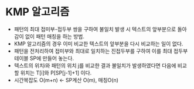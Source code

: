 # KMP 알고리즘
- 패턴의 최대 접미부-접두부 쌍을 구하여 불일치 발생 시 텍스트의 앞부분으로 돌아감이 없이 패턴 매칭을 하는 방법.
- KMP 알고리즘의 경우 이미 비교한 텍스트의 앞부분을 다시 비교하는 일이 없다.
- 패턴을 전처리하여 접미부와 최대로 일치하는 진접두부를 구하여 이를 최대 접두부 테이블 SP에 만들어 놓는다.
- 텍스트의 위치i와 패턴의 위치 j를 비교한 결과 불일치가 발생하였다면 다음에 비교할 위치는 T[i]와 P[SP[j-1]+1] 이다.
- 시간복잡도 O(m+n) ← SP계산 O(m), 매칭O(n)

  

